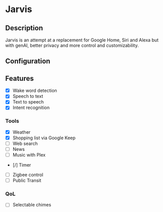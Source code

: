 # Jarvis

## Description

Jarvis is an attempt at a replacement for Google Home, Siri and Alexa but with genAI, better privacy and more control and customizability.

## Configuration

## Features

- [x] Wake word detection
- [x] Speech to text
- [x] Text to speech
- [x] Intent recognition

### Tools

- [x] Weather
- [x] Shopping list via Google Keep
- [ ] Web search
- [ ] News
- [ ] Music with Plex
- [/] Timer
- [ ] Zigbee control
- [ ] Public Transit

### QoL

- [ ] Selectable chimes

